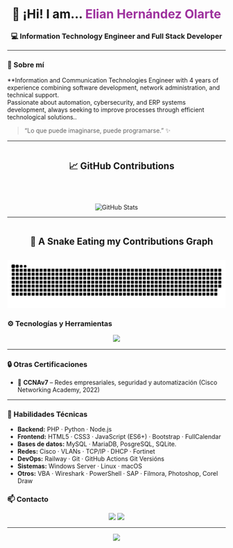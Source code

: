  <h1 align="center">👋 ¡Hi! I am... <span style="color:#9E329E;">Elian Hernández Olarte</span></h1>
<h3 align="center">💻 Information Technology Engineer and Full Stack Developer</h3>

---

### 🧠 Sobre mí

 **Information and Communication Technologies Engineer with 4 years of experience combining software development, network administration, and technical support.  
Passionate about automation, cybersecurity, and ERP systems development, always seeking to improve processes through efficient technological solutions..

> “Lo que puede imaginarse, puede programarse.” ✨

---
<!--h2 without bottom border-->
<div id="user-content-toc">
  <ul align="center">
    <summary><h2 style="display: inline-block"> 📈 GitHub Contributions </h2></summary>
  </ul>
</div>


<div align="center">

  <br/><br/>
  <img src="https://github-readme-stats.vercel.app/api?username=JernelOlart&show_icons=true&theme=tokyonight&hide_border=true" alt="GitHub Stats" />
</div>

---
<!--h2 without bottom border-->
<div id="user-content-toc">
  <ul align="center">
    <summary><h2 style="display: inline-block"> 🐍 A Snake Eating my Contributions Graph </h2></summary>
  </ul>
</div>



<p align="center">
  <img src="https://raw.githubusercontent.com/JernelOlart/JernelOlart/output/snake-github-dark.svg" alt="Snake Game"/>
</p>


### ⚙️ Tecnologías y Herramientas

<p align="center">
  <img src="https://skillicons.dev/icons?i=php,python,js,html,css,bootstrap,nodejs,mysql,linux,git,github,vscode,docker,react,laravel,flask" />
</p>

---

### 🔒 Otras Certificaciones

- 🧩 **CCNAv7** – Redes empresariales, seguridad y automatización (Cisco Networking Academy, 2022)  


---

### 🧰 Habilidades Técnicas

- **Backend:** PHP · Python · Node.js  
- **Frontend:** HTML5 · CSS3 · JavaScript (ES6+) · Bootstrap · FullCalendar  
- **Bases de datos:** MySQL · MariaDB, PosgreSQL, SQLite.
- **Redes:** Cisco · VLANs · TCP/IP · DHCP · Fortinet  
- **DevOps:** Railway · Git · GitHub Actions  Git Versións
- **Sistemas:** Windows Server · Linux · macOS  
- **Otros:** VBA · Wireshark · PowerShell · SAP · Filmora, Photoshop, Corel Draw


### 📫 Contacto

<p align="center">
  <a href="mailto:jernelx7@gmail.com"><img src="https://img.shields.io/badge/Correo-9E329E?style=for-the-badge&logo=gmail&logoColor=white"></a>
  <a href="https://www.linkedin.com/in/elian-olart"><img src="https://img.shields.io/badge/LinkedIn-9E329E?style=for-the-badge&logo=linkedin&logoColor=white"></a>
</p>

---

<p align="center">
  <img src="https://raw.githubusercontent.com/rafaballerini/rafaballerini/main/gifs/code.gif" width="220px" />
</p>
